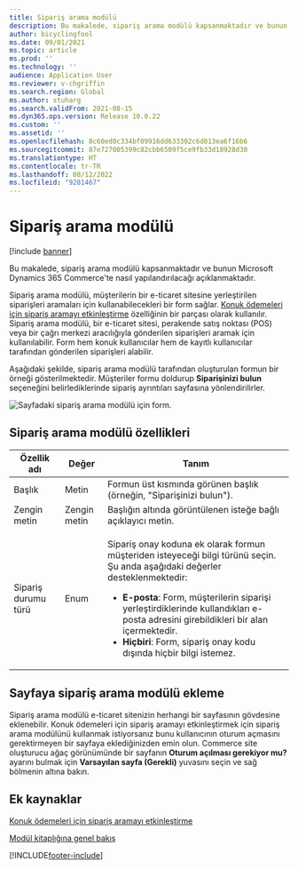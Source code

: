 ```yaml
---
title: Sipariş arama modülü
description: Bu makalede, sipariş arama modülü kapsanmaktadır ve bunun Microsoft Dynamics 365 Commerce'te nasıl yapılandırılacağı açıklanmaktadır.
author: bicyclingfool
ms.date: 09/01/2021
ms.topic: article
ms.prod: ''
ms.technology: ''
audience: Application User
ms.reviewer: v-chgriffin
ms.search.region: Global
ms.author: stuharg
ms.search.validFrom: 2021-08-15
ms.dyn365.ops.version: Release 10.0.22
ms.custom: ''
ms.assetid: ''
ms.openlocfilehash: 8c60ed0c334bf09916dd633302c6d813ea6f16b6
ms.sourcegitcommit: 87e727005399c82cbb6509f5ce9fb33d18928d30
ms.translationtype: HT
ms.contentlocale: tr-TR
ms.lasthandoff: 08/12/2022
ms.locfileid: "9281467"
---
```

# <a name="order-lookup-module"></a>Sipariş arama modülü

[!include [banner](includes/banner.md)]

Bu makalede, sipariş arama modülü kapsanmaktadır ve bunun Microsoft Dynamics 365 Commerce'te nasıl yapılandırılacağı açıklanmaktadır.

Sipariş arama modülü, müşterilerin bir e-ticaret sitesine yerleştirilen siparişleri aramaları için kullanabilecekleri bir form sağlar. [Konuk ödemeleri için sipariş aramayı etkinleştirme](order-lookup-guest.md) özelliğinin bir parçası olarak kullanılır. Sipariş arama modülü, bir e-ticaret sitesi, perakende satış noktası (POS) veya bir çağrı merkezi aracılığıyla gönderilen siparişleri aramak için kullanılabilir. Form hem konuk kullanıcılar hem de kayıtlı kullanıcılar tarafından gönderilen siparişleri alabilir.

Aşağıdaki şekilde, sipariş arama modülü tarafından oluşturulan formun bir örneği gösterilmektedir. Müşteriler formu doldurup **Siparişinizi bulun** seçeneğini belirlediklerinde sipariş ayrıntıları sayfasına yönlendirilirler.

![Sayfadaki sipariş arama modülü için form.](./media/OrderLookup_module.PNG)

## <a name="order-lookup-module-properties"></a>Sipariş arama modülü özellikleri

| Özellik adı     | Değer     | Tanım |
|-------------------|-----------|-------------|
| Başlık           | Metin      | Formun üst kısmında görünen başlık (örneğin, "Siparişinizi bulun"). |
| Zengin metin         | Zengin metin | Başlığın altında görüntülenen isteğe bağlı açıklayıcı metin. |
| Sipariş durumu türü | Enum      | <p>Sipariş onay koduna ek olarak formun müşteriden isteyeceği bilgi türünü seçin. Şu anda aşağıdaki değerler desteklenmektedir:</p><ul><li><b>E-posta</b>: Form, müşterilerin siparişi yerleştirdiklerinde kullandıkları e-posta adresini girebildikleri bir alan içermektedir.</li><li><b>Hiçbiri</b>: Form, sipariş onay kodu dışında hiçbir bilgi istemez.</li></ul> |

## <a name="add-an-order-lookup-module-to-a-page"></a>Sayfaya sipariş arama modülü ekleme

Sipariş arama modülü e-ticaret sitenizin herhangi bir sayfasının gövdesine eklenebilir. Konuk ödemeleri için sipariş aramayı etkinleştirmek için sipariş arama modülünü kullanmak istiyorsanız bunu kullanıcının oturum açmasını gerektirmeyen bir sayfaya eklediğinizden emin olun. Commerce site oluşturucu ağaç görünümünde bir sayfanın **Oturum açılması gerekiyor mu?** ayarını bulmak için **Varsayılan sayfa (Gerekli)** yuvasını seçin ve sağ bölmenin altına bakın.

## <a name="additional-resources"></a>Ek kaynaklar

[Konuk ödemeleri için sipariş aramayı etkinleştirme](order-lookup-guest.md)

[Modül kitaplığına genel bakış](starter-kit-overview.md)

[!INCLUDE[footer-include](../includes/footer-banner.md)]
